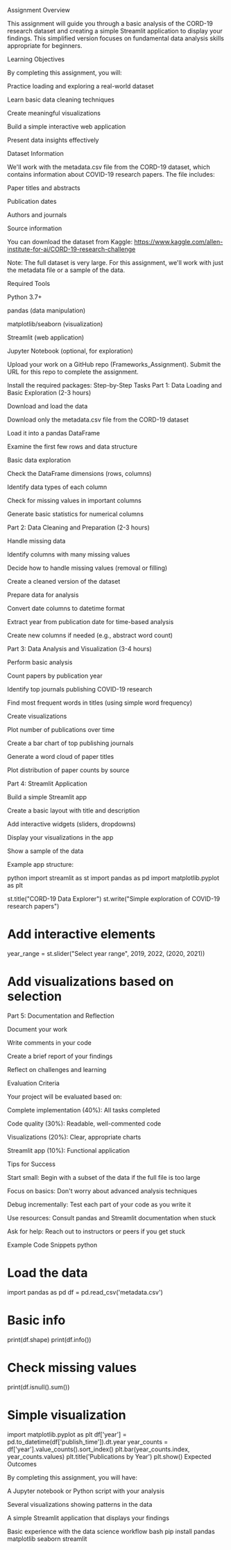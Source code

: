 Assignment Overview

This assignment will guide you through a basic analysis of the CORD-19 research dataset and creating a simple Streamlit application to display your findings. This simplified version focuses on fundamental data analysis skills appropriate for beginners.

Learning Objectives

By completing this assignment, you will:

Practice loading and exploring a real-world dataset

Learn basic data cleaning techniques

Create meaningful visualizations

Build a simple interactive web application

Present data insights effectively

Dataset Information

We'll work with the metadata.csv file from the CORD-19 dataset, which contains information about COVID-19 research papers. The file includes:

Paper titles and abstracts

Publication dates

Authors and journals

Source information

You can download the dataset from Kaggle:
https://www.kaggle.com/allen-institute-for-ai/CORD-19-research-challenge

Note: The full dataset is very large. For this assignment, we'll work with just the metadata file or a sample of the data.

Required Tools

Python 3.7+

pandas (data manipulation)

matplotlib/seaborn (visualization)

Streamlit (web application)

Jupyter Notebook (optional, for exploration)

Upload your work on a GitHub repo (Frameworks_Assignment). Submit the URL for this repo to complete the assignment. 

Install the required packages:
Step-by-Step Tasks
Part 1: Data Loading and Basic Exploration (2-3 hours)

Download and load the data

Download only the metadata.csv file from the CORD-19 dataset

Load it into a pandas DataFrame

Examine the first few rows and data structure

Basic data exploration

Check the DataFrame dimensions (rows, columns)

Identify data types of each column

Check for missing values in important columns

Generate basic statistics for numerical columns

Part 2: Data Cleaning and Preparation (2-3 hours)

Handle missing data

Identify columns with many missing values

Decide how to handle missing values (removal or filling)

Create a cleaned version of the dataset

Prepare data for analysis

Convert date columns to datetime format

Extract year from publication date for time-based analysis

Create new columns if needed (e.g., abstract word count)

Part 3: Data Analysis and Visualization (3-4 hours)

Perform basic analysis

Count papers by publication year

Identify top journals publishing COVID-19 research

Find most frequent words in titles (using simple word frequency)

Create visualizations

Plot number of publications over time

Create a bar chart of top publishing journals

Generate a word cloud of paper titles

Plot distribution of paper counts by source

Part 4: Streamlit Application 

Build a simple Streamlit app

Create a basic layout with title and description

Add interactive widgets (sliders, dropdowns)

Display your visualizations in the app

Show a sample of the data

Example app structure:

python
import streamlit as st
import pandas as pd
import matplotlib.pyplot as plt

st.title("CORD-19 Data Explorer")
st.write("Simple exploration of COVID-19 research papers")

# Add interactive elements
year_range = st.slider("Select year range", 2019, 2022, (2020, 2021))
# Add visualizations based on selection
Part 5: Documentation and Reflection

Document your work

Write comments in your code

Create a brief report of your findings

Reflect on challenges and learning

Evaluation Criteria

Your project will be evaluated based on:

Complete implementation (40%): All tasks completed

Code quality (30%): Readable, well-commented code

Visualizations (20%): Clear, appropriate charts

Streamlit app (10%): Functional application

Tips for Success

Start small: Begin with a subset of the data if the full file is too large

Focus on basics: Don't worry about advanced analysis techniques

Debug incrementally: Test each part of your code as you write it

Use resources: Consult pandas and Streamlit documentation when stuck

Ask for help: Reach out to instructors or peers if you get stuck

Example Code Snippets
python
# Load the data
import pandas as pd
df = pd.read_csv('metadata.csv')

# Basic info
print(df.shape)
print(df.info())

# Check missing values
print(df.isnull().sum())

# Simple visualization
import matplotlib.pyplot as plt
df['year'] = pd.to_datetime(df['publish_time']).dt.year
year_counts = df['year'].value_counts().sort_index()
plt.bar(year_counts.index, year_counts.values)
plt.title('Publications by Year')
plt.show()
Expected Outcomes

By completing this assignment, you will have:

A Jupyter notebook or Python script with your analysis

Several visualizations showing patterns in the data

A simple Streamlit application that displays your findings

Basic experience with the data science workflow
bash
pip install pandas matplotlib seaborn streamlit

